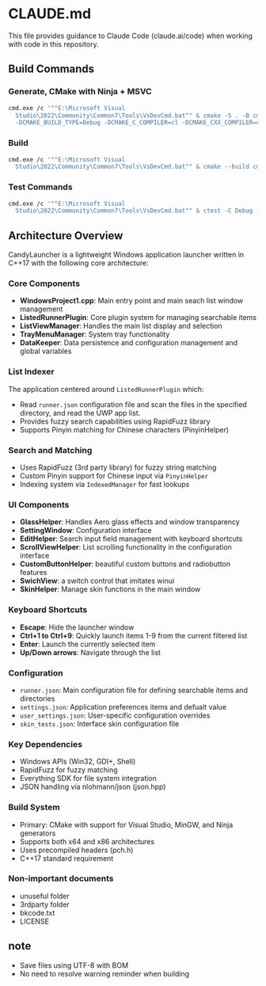 # CLAUDE.md

This file provides guidance to Claude Code (claude.ai/code) when working with code in this repository.

## Build Commands

### Generate, CMake with Ninja + MSVC
```bash
cmd.exe /c '""E:\Microsoft Visual
  Studio\2022\Community\Common7\Tools\VsDevCmd.bat"" & cmake -S . -B cmake-build-debug-ninja-vs -G Ninja
  -DCMAKE_BUILD_TYPE=Debug -DCMAKE_C_COMPILER=cl -DCMAKE_CXX_COMPILER=cl'
```

### Build

```bash
cmd.exe /c '""E:\Microsoft Visual
  Studio\2022\Community\Common7\Tools\VsDevCmd.bat"" & cmake --build cmake-build-debug-ninja-vs --config Debug --target WindowsProject1  -j 18'
```

### Test Commands
```bash
cmd.exe /c '""E:\Microsoft Visual
  Studio\2022\Community\Common7\Tools\VsDevCmd.bat"" & ctest -C Debug --test-dir cmake-build-debug-ninja-vs'
```

## Architecture Overview

CandyLauncher is a lightweight Windows application launcher written in C++17 with the following core architecture:

### Core Components
- **WindowsProject1.cpp**: Main entry point and main seach list window management
- **ListedRunnerPlugin**: Core plugin system for managing searchable items
- **ListViewManager**: Handles the main list display and selection
- **TrayMenuManager**: System tray functionality
- **DataKeeper**: Data persistence and configuration management and global variables

### List Indexer
The application centered around `ListedRunnerPlugin` which:
- Read `runner.json` configuration file and scan the files in the specified directory, and read the UWP app list.
- Provides fuzzy search capabilities using RapidFuzz library
- Supports Pinyin matching for Chinese characters (PinyinHelper)

### Search and Matching
- Uses RapidFuzz (3rd party library) for fuzzy string matching
- Custom Pinyin support for Chinese input via `PinyinHelper`
- Indexing system via `IndexedManager` for fast lookups

### UI Components
- **GlassHelper**: Handles Aero glass effects and window transparency
- **SettingWindow**: Configuration interface
- **EditHelper**: Search input field management with keyboard shortcuts
- **ScrollViewHelper**: List scrolling functionality in the configuration interface
- **CustomButtonHelper**: beautiful custom buttons and radiobutton features
- **SwichView**: a switch control that imitates winui
- **SkinHelper**: Manage skin functions in the main window

### Keyboard Shortcuts
- **Escape**: Hide the launcher window
- **Ctrl+1 to Ctrl+9**: Quickly launch items 1-9 from the current filtered list
- **Enter**: Launch the currently selected item
- **Up/Down arrows**: Navigate through the list

### Configuration
- `runner.json`: Main configuration file for defining searchable items and directories
- `settings.json`: Application preferences items and defualt value
- `user_settings.json`: User-specific configuration overrides
- `skin_tests.json`: Interface skin configuration file

### Key Dependencies
- Windows APIs (Win32, GDI+, Shell)
- RapidFuzz for fuzzy matching
- Everything SDK for file system integration
- JSON handling via nlohmann/json (json.hpp)

### Build System
- Primary: CMake with support for Visual Studio, MinGW, and Ninja generators
- Supports both x64 and x86 architectures
- Uses precompiled headers (pch.h)
- C++17 standard requirement

### Non-important documents
- unuseful folder
- 3rdparty folder
- bkcode.txt
- LICENSE

## note

- Save files using UTF-8 with BOM
- No need to resolve warning reminder when building
